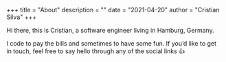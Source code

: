 +++
title = "About"
description = ""
date = "2021-04-20"
author = "Cristian Silva"
+++

Hi there, this is Cristian, a software engineer living in Hamburg, Germany.  

I code to pay the bills and sometimes to have some fun. If you’d like to get in touch, feel free to say hello through any of the social links :+1:
